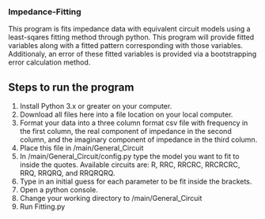 ### Impedance-Fitting ###
This program is fits impedance data with equivalent circuit models using a least-sqares fitting method through python. This program will provide fitted variables along with a fitted pattern corresponding with those variables. Additionaly, an error of these fitted variables is provided via a bootstrapping error calculation method.

## Steps to run the program ##
1. Install Python 3.x or greater on your computer. 
1. Download all files here into a file location on your local computer.
1. Format your data into a three column format csv file with frequency in the first column, the real component of impedance in the second column, and the imaginary component of impedance in the third column.
1. Place this file in /main/General_Circuit
1. In /main/General_Circuit/config.py type the model you want to fit to inside the quotes. Available circuits are: R, RRC, RRCRC, RRCRCRC, RRQ, RRQRQ, and RRQRQRQ.
1. Type in an initial guess for each parameter to be fit inside the brackets.
1. Open a python console.
1. Change your working directory to /main/General_Circuit
1. Run Fitting.py


